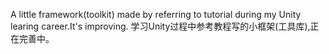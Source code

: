 A little framework(toolkit) made by referring to tutorial during my Unity learing career.It's improving.
学习Unity过程中参考教程写的小框架(工具库),正在完善中。
